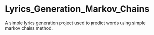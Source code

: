 # Lyrics_Generation_Markov_Chains

A simple lyrics generation project used to predict words using simple markov chains method. 
